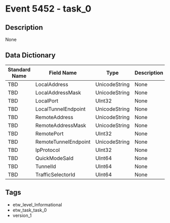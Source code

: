 # Event 5452 - task_0

## Description
None

## Data Dictionary
|Standard Name|Field Name|Type|Description|Sample Value|
|---|---|---|---|---|
|TBD|LocalAddress|UnicodeString|None|`None`|
|TBD|LocalAddressMask|UnicodeString|None|`None`|
|TBD|LocalPort|UInt32|None|`None`|
|TBD|LocalTunnelEndpoint|UnicodeString|None|`None`|
|TBD|RemoteAddress|UnicodeString|None|`None`|
|TBD|RemoteAddressMask|UnicodeString|None|`None`|
|TBD|RemotePort|UInt32|None|`None`|
|TBD|RemoteTunnelEndpoint|UnicodeString|None|`None`|
|TBD|IpProtocol|UInt32|None|`None`|
|TBD|QuickModeSaId|UInt64|None|`None`|
|TBD|TunnelId|UInt64|None|`None`|
|TBD|TrafficSelectorId|UInt64|None|`None`|

## Tags
* etw_level_Informational
* etw_task_task_0
* version_1